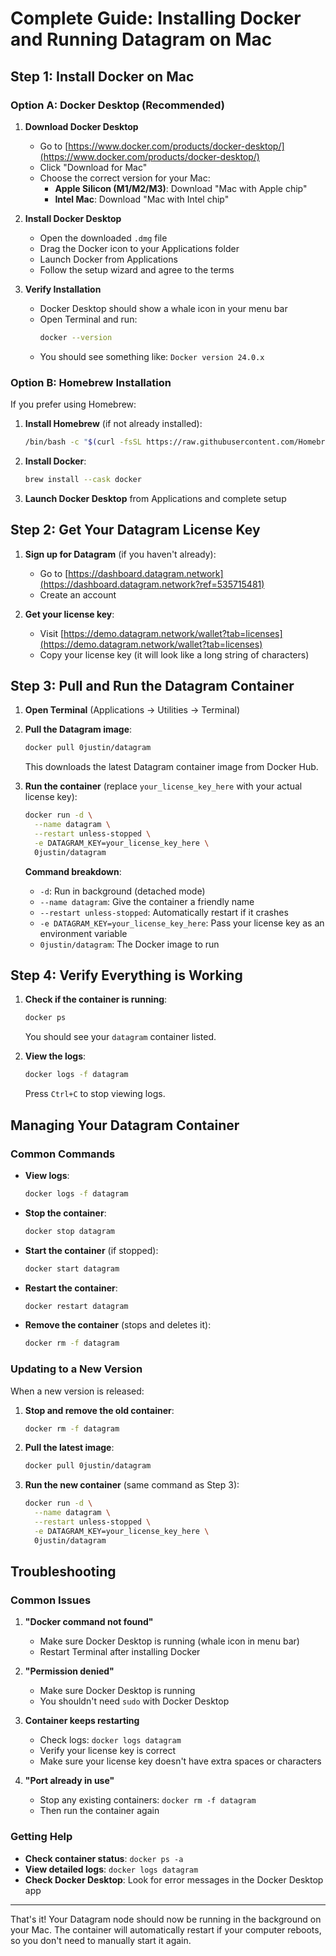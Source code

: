 # Complete Guide: Installing Docker and Running Datagram on Mac

## Step 1: Install Docker on Mac

### Option A: Docker Desktop (Recommended)

1. **Download Docker Desktop**
   - Go to [https://www.docker.com/products/docker-desktop/](https://www.docker.com/products/docker-desktop/)
   - Click "Download for Mac"
   - Choose the correct version for your Mac:
     - **Apple Silicon (M1/M2/M3)**: Download "Mac with Apple chip"
     - **Intel Mac**: Download "Mac with Intel chip"

2. **Install Docker Desktop**
   - Open the downloaded `.dmg` file
   - Drag the Docker icon to your Applications folder
   - Launch Docker from Applications
   - Follow the setup wizard and agree to the terms

3. **Verify Installation**
   - Docker Desktop should show a whale icon in your menu bar
   - Open Terminal and run:
     ```bash
     docker --version
     ```
   - You should see something like: `Docker version 24.0.x`

### Option B: Homebrew Installation

If you prefer using Homebrew:

1. **Install Homebrew** (if not already installed):
   ```bash
   /bin/bash -c "$(curl -fsSL https://raw.githubusercontent.com/Homebrew/install/HEAD/install.sh)"
   ```

2. **Install Docker**:
   ```bash
   brew install --cask docker
   ```

3. **Launch Docker Desktop** from Applications and complete setup

## Step 2: Get Your Datagram License Key

1. **Sign up for Datagram** (if you haven't already):
   - Go to [https://dashboard.datagram.network](https://dashboard.datagram.network?ref=535715481)
   - Create an account

2. **Get your license key**:
   - Visit [https://demo.datagram.network/wallet?tab=licenses](https://demo.datagram.network/wallet?tab=licenses)
   - Copy your license key (it will look like a long string of characters)

## Step 3: Pull and Run the Datagram Container

1. **Open Terminal** (Applications → Utilities → Terminal)

2. **Pull the Datagram image**:
   ```bash
   docker pull 0justin/datagram
   ```
   
   This downloads the latest Datagram container image from Docker Hub.

3. **Run the container** (replace `your_license_key_here` with your actual license key):
   ```bash
   docker run -d \
     --name datagram \
     --restart unless-stopped \
     -e DATAGRAM_KEY=your_license_key_here \
     0justin/datagram
   ```

   **Command breakdown**:
   - `-d`: Run in background (detached mode)
   - `--name datagram`: Give the container a friendly name
   - `--restart unless-stopped`: Automatically restart if it crashes
   - `-e DATAGRAM_KEY=your_license_key_here`: Pass your license key as an environment variable
   - `0justin/datagram`: The Docker image to run

## Step 4: Verify Everything is Working

1. **Check if the container is running**:
   ```bash
   docker ps
   ```
   You should see your `datagram` container listed.

2. **View the logs**:
   ```bash
   docker logs -f datagram
   ```
   Press `Ctrl+C` to stop viewing logs.

## Managing Your Datagram Container

### Common Commands

- **View logs**:
  ```bash
  docker logs -f datagram
  ```

- **Stop the container**:
  ```bash
  docker stop datagram
  ```

- **Start the container** (if stopped):
  ```bash
  docker start datagram
  ```

- **Restart the container**:
  ```bash
  docker restart datagram
  ```

- **Remove the container** (stops and deletes it):
  ```bash
  docker rm -f datagram
  ```

### Updating to a New Version

When a new version is released:

1. **Stop and remove the old container**:
   ```bash
   docker rm -f datagram
   ```

2. **Pull the latest image**:
   ```bash
   docker pull 0justin/datagram
   ```

3. **Run the new container** (same command as Step 3):
   ```bash
   docker run -d \
     --name datagram \
     --restart unless-stopped \
     -e DATAGRAM_KEY=your_license_key_here \
     0justin/datagram
   ```

## Troubleshooting

### Common Issues

1. **"Docker command not found"**
   - Make sure Docker Desktop is running (whale icon in menu bar)
   - Restart Terminal after installing Docker

2. **"Permission denied"**
   - Make sure Docker Desktop is running
   - You shouldn't need `sudo` with Docker Desktop

3. **Container keeps restarting**
   - Check logs: `docker logs datagram`
   - Verify your license key is correct
   - Make sure your license key doesn't have extra spaces or characters

4. **"Port already in use"**
   - Stop any existing containers: `docker rm -f datagram`
   - Then run the container again

### Getting Help

- **Check container status**: `docker ps -a`
- **View detailed logs**: `docker logs datagram`
- **Check Docker Desktop**: Look for error messages in the Docker Desktop app

---

That's it! Your Datagram node should now be running in the background on your Mac. The container will automatically restart if your computer reboots, so you don't need to manually start it again.
